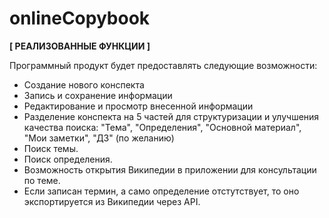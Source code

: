 # onlineCopybook
**[ РЕАЛИЗОВАННЫЕ ФУНКЦИИ ]**

Программный продукт будет предоставлять следующие возможности:
* Создание нового конспекта
* Запись и сохранение информации 
* Редактирование и просмотр внесенной информации
* Разделение конспекта на 5 частей для структуризации и улучшения качества поиска: "Тема", "Определения", "Основной материал", "Мои заметки", "ДЗ" (по желанию)
* Поиск темы.
* Поиск определения.
* Возможность открытия Википедии в приложении для консультации по теме.
* Если записан термин, а само определение отстутствует, то оно экспортируется из Википедии через API.
